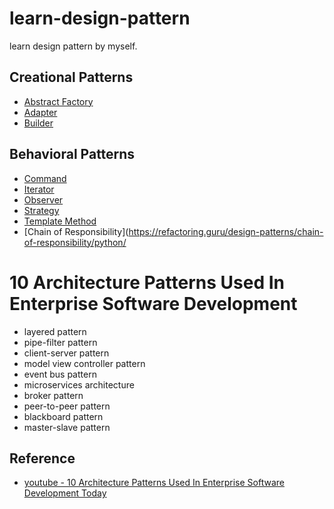 # learn-design-pattern
learn design pattern by myself.



## Creational Patterns
- [Abstract Factory](https://refactoring.guru/design-patterns/abstract-factory/python/example#lang-features)
- [Adapter](https://refactoring.guru/design-patterns/adapter/python/example#lang-features)
- [Builder](https://refactoring.guru/design-patterns/builder/python/example#lang-features)


## Behavioral Patterns
- [Command](https://refactoring.guru/design-patterns/command/python/example#lang-features)
- [Iterator](https://refactoring.guru/design-patterns/iterator/python/example#lang-features)
- [Observer](https://refactoring.guru/design-patterns/observer/python/example#lang-features)
- [Strategy](https://refactoring.guru/design-patterns/strategy/python/example#lang-features)
- [Template Method](https://refactoring.guru/design-patterns/template-method)
- [Chain of Responsibility](https://refactoring.guru/design-patterns/chain-of-responsibility/python/



# 10 Architecture Patterns Used In Enterprise Software Development
- layered pattern
- pipe-filter pattern
- client-server pattern
- model view controller pattern
- event bus pattern
- microservices architecture
- broker pattern
- peer-to-peer pattern
- blackboard pattern
- master-slave pattern


## Reference
- [youtube - 10 Architecture Patterns Used In Enterprise Software Development Today](https://www.youtube.com/watch?v=BrT3AO8bVQY)